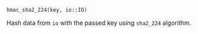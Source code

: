 ```
hmac_sha2_224(key, io::IO)
```

Hash data from `io` with the passed key using `sha2_224` algorithm.
